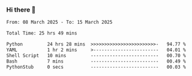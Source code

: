 ### Hi there 👋

<!--
**ututono/ututono** is a ✨ _special_ ✨ repository because its `README.md` (this file) appears on your GitHub profile.

Here are some ideas to get you started:

- 🔭 I’m currently working on ...
- 🌱 I’m currently learning ...
- 👯 I’m looking to collaborate on ...
- 🤔 I’m looking for help with ...
- 💬 Ask me about ...
- 📫 How to reach me: ...
- 😄 Pronouns: ...
- ⚡ Fun fact: ...
-->



<!--START_SECTION:waka-->

```txt
From: 08 March 2025 - To: 15 March 2025

Total Time: 25 hrs 49 mins

Python         24 hrs 28 mins  >>>>>>>>>>>>>>>>>>>>>>>>-   94.77 %
YAML           1 hr 2 mins     >------------------------   04.01 %
Shell Script   10 mins         -------------------------   00.70 %
Bash           7 mins          -------------------------   00.49 %
PythonStub     0 secs          -------------------------   00.03 %
```

<!--END_SECTION:waka-->
